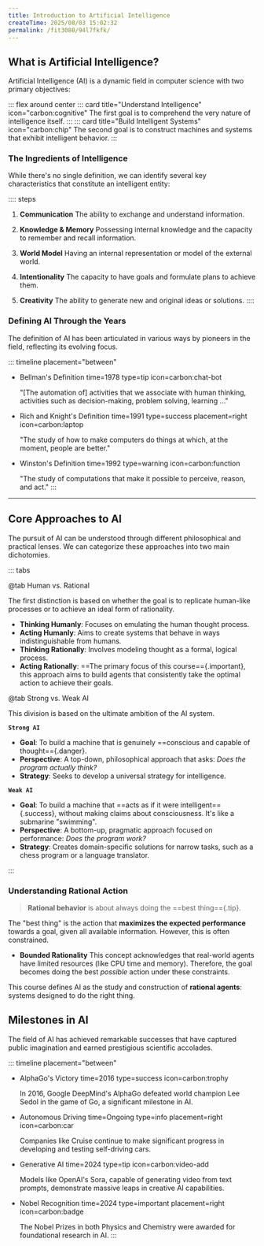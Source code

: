```yaml
---
title: Introduction to Artificial Intelligence
createTime: 2025/08/03 15:02:32
permalink: /fit3080/94l7fkfk/
---
```


## What is Artificial Intelligence?

Artificial Intelligence (AI) is a dynamic field in computer science with two primary objectives:

::: flex around center
::: card title="Understand Intelligence" icon="carbon:cognitive"
The first goal is to comprehend the very nature of intelligence itself.
:::
::: card title="Build Intelligent Systems" icon="carbon:chip"
The second goal is to construct machines and systems that exhibit intelligent behavior.
:::

### The Ingredients of Intelligence

While there's no single definition, we can identify several key characteristics that constitute an intelligent entity:

:::: steps

1.  **Communication**
    The ability to exchange and understand information.

2.  **Knowledge & Memory**
    Possessing internal knowledge and the capacity to remember and recall information.

3.  **World Model**
    Having an internal representation or model of the external world.

4.  **Intentionality**
    The capacity to have goals and formulate plans to achieve them.

5.  **Creativity**
    The ability to generate new and original ideas or solutions.
    ::::

### Defining AI Through the Years

The definition of AI has been articulated in various ways by pioneers in the field, reflecting its evolving focus.

::: timeline placement="between"

- Bellman's Definition
  time=1978 type=tip icon=carbon:chat-bot

  "[The automation of] activities that we associate with human thinking, activities such as decision-making, problem solving, learning ..."

- Rich and Knight's Definition
  time=1991 type=success placement=right icon=carbon:laptop

  "The study of how to make computers do things at which, at the moment, people are better."

- Winston's Definition
  time=1992 type=warning icon=carbon:function

  "The study of computations that make it possible to perceive, reason, and act."
:::

-----

## Core Approaches to AI

The pursuit of AI can be understood through different philosophical and practical lenses. We can categorize these approaches into two main dichotomies.

::: tabs

@tab Human vs. Rational

The first distinction is based on whether the goal is to replicate human-like processes or to achieve an ideal form of rationality.

  - **Thinking Humanly**: Focuses on emulating the human thought process.
  - **Acting Humanly**: Aims to create systems that behave in ways indistinguishable from humans.
  - **Thinking Rationally**: Involves modeling thought as a formal, logical process.
  - **Acting Rationally**: ==The primary focus of this course=={.important}, this approach aims to build agents that consistently take the optimal action to achieve their goals.

@tab Strong vs. Weak AI

This division is based on the ultimate ambition of the AI system.

**`Strong AI`**

  - **Goal**: To build a machine that is genuinely ==conscious and capable of thought=={.danger}.
  - **Perspective**: A top-down, philosophical approach that asks: *Does the program actually think?*
  - **Strategy**: Seeks to develop a universal strategy for intelligence.

**`Weak AI`**

  - **Goal**: To build a machine that ==acts as if it were intelligent=={.success}, without making claims about consciousness. It's like a submarine "swimming".
  - **Perspective**: A bottom-up, pragmatic approach focused on performance: *Does the program work?*
  - **Strategy**: Creates domain-specific solutions for narrow tasks, such as a chess program or a language translator.

:::

### Understanding Rational Action

> **Rational behavior** is about always doing the ==best thing=={.tip}.

The "best thing" is the action that **maximizes the expected performance** towards a goal, given all available information. However, this is often constrained.

  - **Bounded Rationality**
    This concept acknowledges that real-world agents have limited resources (like CPU time and memory). Therefore, the goal becomes doing the best *possible* action under these constraints.

This course defines AI as the study and construction of **rational agents**: systems designed to do the right thing.


## Milestones in AI

The field of AI has achieved remarkable successes that have captured public imagination and earned prestigious scientific accolades.

::: timeline placement="between"

- AlphaGo's Victory
  time=2016 type=success icon=carbon:trophy

  In 2016, Google DeepMind's AlphaGo defeated world champion Lee Sedol in the game of Go, a significant milestone in AI.

- Autonomous Driving
  time=Ongoing type=info placement=right icon=carbon:car

  Companies like Cruise continue to make significant progress in developing and testing self-driving cars.

- Generative AI
  time=2024 type=tip icon=carbon:video-add

  Models like OpenAI's Sora, capable of generating video from text prompts, demonstrate massive leaps in creative AI capabilities.

- Nobel Recognition
  time=2024 type=important placement=right icon=carbon:badge

  The Nobel Prizes in both Physics and Chemistry were awarded for foundational research in AI.
:::

    